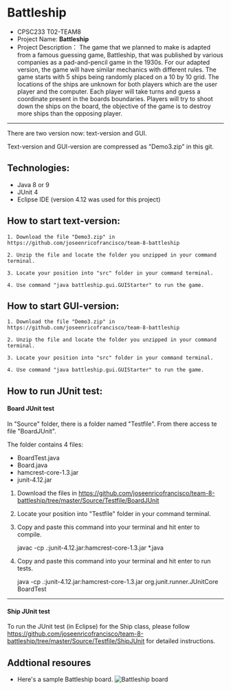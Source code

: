 
# Battleship

- CPSC233 T02-TEAM8
- Project Name: **Battleship**
- Project Description：
  The game that we planned to make is adapted from a famous guessing game, Battleship, that was published by various companies as a pad-and-pencil game in the 1930s. For our adapted version, the game will have similar mechanics with different rules. The game starts with 5 ships being randomly placed on a 10 by 10 grid. The locations of the ships are unknown for both players which are the user player and the computer. Each player will take turns and guess a coordinate present in the boards boundaries. Players will try to shoot down the ships on the board, the objective of the game is to destroy more ships than the opposing player. 

***
There are two version now: text-version and GUI.

Text-version and GUI-version are compressed as "Demo3.zip" in this git.



## Technologies:
- Java 8 or 9
- JUnit 4
- Eclipse IDE (version 4.12 was used for this project)

## How to start text-version:
    
    1. Download the file "Demo3.zip" in https://github.com/joseenricofrancisco/team-8-battleship

    2. Unzip the file and locate the folder you unzipped in your command terminal.

	3. Locate your position into "src" folder in your command terminal.

    4. Use command "java battleship.gui.GUIStarter" to run the game.

## How to start GUI-version:
    
    1. Download the file "Demo3.zip" in https://github.com/joseenricofrancisco/team-8-battleship

    2. Unzip the file and locate the folder you unzipped in your command terminal.

	3. Locate your position into "src" folder in your command terminal.

    4. Use command "java battleship.gui.GUIStarter" to run the game.

## How to run JUnit test:

#### Board JUnit test
In "Source" folder, there is a folder named "Testfile". From there access te file "BoardJUnit".


The folder contains 4 files:
- BoardTest.java
- Board.java
- hamcrest-core-1.3.jar
- junit-4.12.jar

1. Download the files in https://github.com/joseenricofrancisco/team-8-battleship/tree/master/Source/Testfile/BoardJUnit

2. Locate your position into "Testfile" folder in your command terminal.

3. Copy and paste this command into your terminal and hit enter to compile.

   javac -cp .:junit-4.12.jar:hamcrest-core-1.3.jar *.java

4. Copy and paste this command into your terminal and hit enter to run tests.

   java -cp .:junit-4.12.jar:hamcrest-core-1.3.jar org.junit.runner.JUnitCore BoardTest

***
#### Ship JUnit test
To run the JUnit test (in Eclipse) for the Ship class, please follow https://github.com/joseenricofrancisco/team-8-battleship/tree/master/Source/Testfile/ShipJUnit for detailed instructions.
    
## Addtional resoures
- Here's a sample Battleship board.
![Battleship board](https://upload.wikimedia.org/wikipedia/commons/thumb/6/65/Battleship_game_board.svg/1280px-Battleship_game_board.svg.png)

